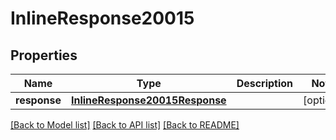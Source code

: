 # InlineResponse20015

## Properties
Name | Type | Description | Notes
------------ | ------------- | ------------- | -------------
**response** | [**InlineResponse20015Response**](InlineResponse20015Response.md) |  | [optional] 

[[Back to Model list]](../README.md#documentation-for-models) [[Back to API list]](../README.md#documentation-for-api-endpoints) [[Back to README]](../README.md)


